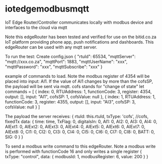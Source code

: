 # iotedgemodbusmqtt
IoT Edge Router/Controller communicates locally with modbus device and interfaces to the cloud via mqtt

Note this edgeRouter has been tested and verified for use on the bitid.co.za IoT platform providing phone app, push notifications and dashboards.
This edgeRouter can be used with any mqtt server.

To run the test:
Create config.json
{
    "rtuId": 65534,
    "mqttServer": "mqtt://xxx.co.za",
    "mqttPort": 1883,
    "mqttUserName": "xxx",
    "mqttPassword": "xxx",
    "mqttSubscribe": "xxx"
}


example of commands to load. Note the modbus register of 4354 will be placed into input: AI1.
If the value of AI1 changes by more than the cofsSP, the payload will be sent via mqtt.
cofs stands for "change of state"
let commands = [
    {
        index: 0,
        RTUAddress: 1,
        functionCode: 3,
        register: 4354,
        output: [],
        input: "AI1",
        cofsSP: 1,
        cofsValue: null
    },
    {
        index: 1,
        RTUAddress: 1,
        functionCode: 3,
        register: 4355,
        output: [],
        input: "AI3",
        cofsSP: 3,
        cofsValue: null
    }
]

The payload the server receives:
{
    rtuId: this.rtuId,
    txType: 'cofs',         //cofs, fixedTx
    data: {
                time: time,
                TxFlag: 0,
                digitalsIn: 0,
                AI1: 0,
                AI2: 0,
                AI3: 0,
                AI4: 0,
                AIExt1: 0,
                AIExt2: 0,
                AIExt3: 0,
                AIExt4: 0,
                AIExt5: 0,
                AIExt6: 0,
                AIExt7: 0,
                AIExt8: 0,
                CI1: 0,
                CI2: 0,
                CI3: 0,
                CI4: 0,
                CI5: 0,
                CI6: 0,
                CI7: 0,
                CI8: 0,
                BATT: 0,
                SIG: 0
            } 
}

To send a modbus write command to this edgeRouter. Note a modbus write is performed with functionCode 16 and only writes a single register
{
    txType: "control",
    data: {
        modbusId: 1,
        modbusRegister: 6,
        value: 200
    }
}